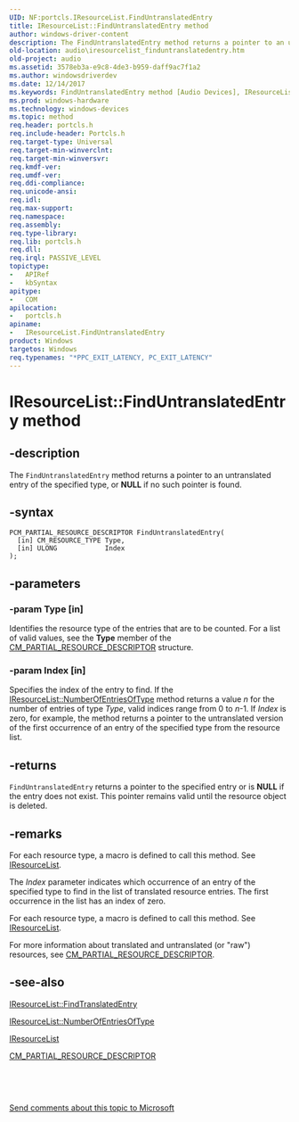 ```yaml
---
UID: NF:portcls.IResourceList.FindUntranslatedEntry
title: IResourceList::FindUntranslatedEntry method
author: windows-driver-content
description: The FindUntranslatedEntry method returns a pointer to an untranslated entry of the specified type, or NULL if no such pointer is found.
old-location: audio\iresourcelist_finduntranslatedentry.htm
old-project: audio
ms.assetid: 3578eb3a-e9c8-4de3-b959-daff9ac7f1a2
ms.author: windowsdriverdev
ms.date: 12/14/2017
ms.keywords: FindUntranslatedEntry method [Audio Devices], IResourceList interface, audmp-routines_d9b98845-63dd-454d-b1de-dd7db8825e27.xml, IResourceList, audio.iresourcelist_finduntranslatedentry, IResourceList::FindUntranslatedEntry, FindUntranslatedEntry, IResourceList interface [Audio Devices], FindUntranslatedEntry method, portcls/IResourceList::FindUntranslatedEntry, FindUntranslatedEntry method [Audio Devices]
ms.prod: windows-hardware
ms.technology: windows-devices
ms.topic: method
req.header: portcls.h
req.include-header: Portcls.h
req.target-type: Universal
req.target-min-winverclnt: 
req.target-min-winversvr: 
req.kmdf-ver: 
req.umdf-ver: 
req.ddi-compliance: 
req.unicode-ansi: 
req.idl: 
req.max-support: 
req.namespace: 
req.assembly: 
req.type-library: 
req.lib: portcls.h
req.dll: 
req.irql: PASSIVE_LEVEL
topictype:
-	APIRef
-	kbSyntax
apitype:
-	COM
apilocation:
-	portcls.h
apiname:
-	IResourceList.FindUntranslatedEntry
product: Windows
targetos: Windows
req.typenames: "*PPC_EXIT_LATENCY, PC_EXIT_LATENCY"
---
```


# IResourceList::FindUntranslatedEntry method


## -description


The <code>FindUntranslatedEntry</code> method returns a pointer to an untranslated entry of the specified type, or <b>NULL</b> if no such pointer is found.


## -syntax


````
PCM_PARTIAL_RESOURCE_DESCRIPTOR FindUntranslatedEntry(
  [in] CM_RESOURCE_TYPE Type,
  [in] ULONG            Index
);
````


## -parameters




### -param Type [in]

Identifies the resource type of the entries that are to be counted. For a list of valid values, see the <b>Type</b> member of the <a href="..\wdm\ns-wdm-_cm_partial_resource_descriptor.md">CM_PARTIAL_RESOURCE_DESCRIPTOR</a> structure.


### -param Index [in]

Specifies the index of the entry to find. If the <a href="https://msdn.microsoft.com/library/windows/hardware/ff536988">IResourceList::NumberOfEntriesOfType</a> method returns a value <i>n</i> for the number of entries of type <i>Type</i>, valid indices range from 0 to <i>n</i>-1. If <i>Index</i> is zero, for example, the method returns a pointer to the untranslated version of the first occurrence of an entry of the specified type from the resource list.


## -returns


<code>FindUntranslatedEntry</code> returns a pointer to the specified entry or is <b>NULL</b> if the entry does not exist. This pointer remains valid until the resource object is deleted.



## -remarks


For each resource type, a macro is defined to call this method. See <a href="..\portcls\nn-portcls-iresourcelist.md">IResourceList</a>.

The <i>Index</i> parameter indicates which occurrence of an entry of the specified type to find in the list of translated resource entries. The first occurrence in the list has an index of zero.

For each resource type, a macro is defined to call this method. See <a href="..\portcls\nn-portcls-iresourcelist.md">IResourceList</a>.

For more information about translated and untranslated (or "raw") resources, see <a href="..\wdm\ns-wdm-_cm_partial_resource_descriptor.md">CM_PARTIAL_RESOURCE_DESCRIPTOR</a>.



## -see-also

<a href="https://msdn.microsoft.com/library/windows/hardware/ff536982">IResourceList::FindTranslatedEntry</a>

<a href="https://msdn.microsoft.com/library/windows/hardware/ff536988">IResourceList::NumberOfEntriesOfType</a>

<a href="..\portcls\nn-portcls-iresourcelist.md">IResourceList</a>

<a href="..\wdm\ns-wdm-_cm_partial_resource_descriptor.md">CM_PARTIAL_RESOURCE_DESCRIPTOR</a>

 

 

<a href="mailto:wsddocfb@microsoft.com?subject=Documentation%20feedback [audio\audio]:%20IResourceList::FindUntranslatedEntry method%20 RELEASE:%20(12/14/2017)&amp;body=%0A%0APRIVACY STATEMENT%0A%0AWe use your feedback to improve the documentation. We don't use your email address for any other purpose, and we'll remove your email address from our system after the issue that you're reporting is fixed. While we're working to fix this issue, we might send you an email message to ask for more info. Later, we might also send you an email message to let you know that we've addressed your feedback.%0A%0AFor more info about Microsoft's privacy policy, see http://privacy.microsoft.com/en-us/default.aspx." title="Send comments about this topic to Microsoft">Send comments about this topic to Microsoft</a>

